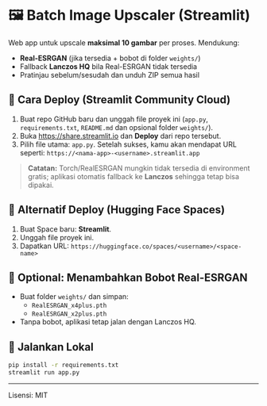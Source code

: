 # 🖼️ Batch Image Upscaler (Streamlit)

Web app untuk upscale **maksimal 10 gambar** per proses. Mendukung:
- **Real-ESRGAN** (jika tersedia + bobot di folder `weights/`)
- Fallback **Lanczos HQ** bila Real-ESRGAN tidak tersedia
- Pratinjau sebelum/sesudah dan unduh ZIP semua hasil

## 🚀 Cara Deploy (Streamlit Community Cloud)
1. Buat repo GitHub baru dan unggah file proyek ini (`app.py`, `requirements.txt`, `README.md` dan opsional folder `weights/`).
2. Buka https://share.streamlit.io dan **Deploy** dari repo tersebut.
3. Pilih file utama: `app.py`. Setelah sukses, kamu akan mendapat URL seperti:
   `https://<nama-app>-<username>.streamlit.app`

> **Catatan:** Torch/RealESRGAN mungkin tidak tersedia di environment gratis; aplikasi otomatis fallback ke **Lanczos** sehingga tetap bisa dipakai.

## 🚀 Alternatif Deploy (Hugging Face Spaces)
1. Buat Space baru: **Streamlit**.
2. Unggah file proyek ini.
3. Dapatkan URL: `https://huggingface.co/spaces/<username>/<space-name>`

## 🧠 Optional: Menambahkan Bobot Real-ESRGAN
- Buat folder `weights/` dan simpan:
  - `RealESRGAN_x4plus.pth`
  - `RealESRGAN_x2plus.pth`
- Tanpa bobot, aplikasi tetap jalan dengan Lanczos HQ.

## 🧪 Jalankan Lokal
```bash
pip install -r requirements.txt
streamlit run app.py
```

---
Lisensi: MIT
